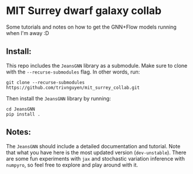 # MIT Surrey dwarf galaxy collab

Some tutorials and notes on how to get the GNN+Flow models running when I'm away :D

## Install:
This repo includes the `JeansGNN` library as a submodule. Make sure to clone with the `--recurse-submodules` flag.
In other words, run:
```
git clone --recurse-submodules https://github.com/trivnguyen/mit_surrey_collab.git
```

Then install the `JeansGNN` library by running:
```
cd JeansGNN
pip install .
```

## Notes:
The `JeansGNN` should include a detailed documentation and tutorial. Note that what you have here is the most updated version (`dev-unstable`). There are some fun experiments with `jax` and stochastic variation inference with `numpyro`, so feel free to explore and play around with it.